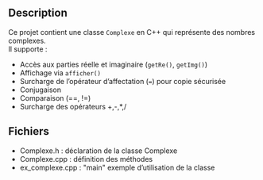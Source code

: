 ## Description
Ce projet contient une classe `Complexe` en C++ qui représente des nombres complexes.  
Il supporte :  
- Accès aux parties réelle et imaginaire (`getRe()`, `getImg()`)  
- Affichage via `afficher()`  
- Surcharge de l’opérateur d’affectation (`=`) pour copie sécurisée 
- Conjugaison  
- Comparaison (==, !=)  
- Surcharge des opérateurs +,-,*,/

## Fichiers
- Complexe.h : déclaration de la classe Complexe
- Complexe.cpp : définition des méthodes
- ex_complexe.cpp : "main" exemple d’utilisation de la classe
